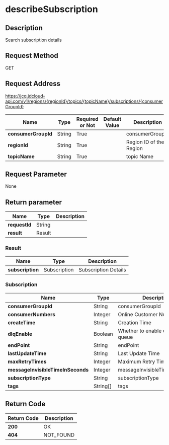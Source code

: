 # describeSubscription


## Description
Search subscription details

## Request Method
GET

## Request Address
https://jcq.jdcloud-api.com/v1/regions/{regionId}/topics/{topicName}/subscriptions/{consumerGroupId}

|Name|Type|Required or Not|Default Value|Description|
|---|---|---|---|---|
|**consumerGroupId**|String|True| |consumerGroupId|
|**regionId**|String|True| |Region ID of the Region|
|**topicName**|String|True| |topic Name|

## Request Parameter
None


## Return parameter
|Name|Type|Description|
|---|---|---|
|**requestId**|String| |
|**result**|Result| |

### Result
|Name|Type|Description|
|---|---|---|
|**subscription**|Subscription|Subscription Details|
### Subscription
|Name|Type|Description|
|---|---|---|
|**consumerGroupId**|String|consumerGroupId|
|**consumerNumbers**|Integer|Online Customer Number|
|**createTime**|String|Creation Time|
|**dlqEnable**|Boolean|Whether to enable dead letter queue|
|**endPoint**|String|endPoint|
|**lastUpdateTime**|String|Last Update Time|
|**maxRetryTimes**|Integer|Maximum Retry Times|
|**messageInvisibleTimeInSeconds**|Integer|messageInvisibleTimeInSeconds|
|**subscriptionType**|String|subscriptionType|
|**tags**|String[]|tags|

## Return Code
|Return Code|Description|
|---|---|
|**200**|OK|
|**404**|NOT_FOUND|
